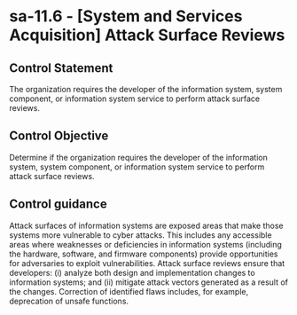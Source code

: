 # sa-11.6 - \[System and Services Acquisition\] Attack Surface Reviews

## Control Statement

The organization requires the developer of the information system, system component, or information system service to perform attack surface reviews.

## Control Objective

Determine if the organization requires the developer of the information system, system component, or information system service to perform attack surface reviews.

## Control guidance

Attack surfaces of information systems are exposed areas that make those systems more vulnerable to cyber attacks. This includes any accessible areas where weaknesses or deficiencies in information systems (including the hardware, software, and firmware components) provide opportunities for adversaries to exploit vulnerabilities. Attack surface reviews ensure that developers: (i) analyze both design and implementation changes to information systems; and (ii) mitigate attack vectors generated as a result of the changes. Correction of identified flaws includes, for example, deprecation of unsafe functions.
